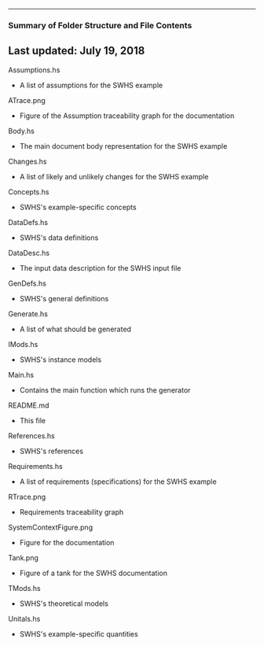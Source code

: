 --------------------------------------------------
### Summary of Folder Structure and File Contents
Last updated: July 19, 2018
--------------------------------------------------
  
Assumptions.hs
  - A list of assumptions for the SWHS example

ATrace.png
  - Figure of the Assumption traceability graph for the documentation

Body.hs
  - The main document body representation for the SWHS example
  
Changes.hs
  - A list of likely and unlikely changes for the SWHS example
  
Concepts.hs
  - SWHS's example-specific concepts 
  
DataDefs.hs
  - SWHS's data definitions

DataDesc.hs
  - The input data description for the SWHS input file

GenDefs.hs
  - SWHS's general definitions
  
Generate.hs
  - A list of what should be generated

IMods.hs
  - SWHS's instance models
  
Main.hs 
  - Contains the main function which runs the generator
 
README.md
  - This file

References.hs
  - SWHS's references

Requirements.hs
  - A list of requirements (specifications) for the SWHS example
  
RTrace.png
  - Requirements traceability graph

SystemContextFigure.png
  - Figure for the documentation

Tank.png
  - Figure of a tank for the SWHS documentation
  
TMods.hs
  - SWHS's theoretical models
  
Unitals.hs
  - SWHS's example-specific quantities
